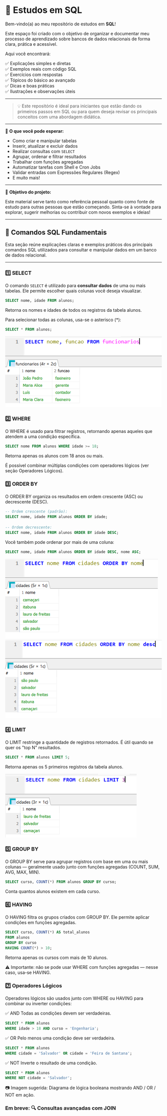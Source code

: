# 📘 Estudos em SQL

Bem-vindo(a) ao meu repositório de estudos em **SQL**!

Este espaço foi criado com o objetivo de organizar e documentar meu processo de aprendizado sobre bancos de dados relacionais de forma clara, prática e acessível.

Aqui você encontrará:

✅ Explicações simples e diretas  
✅ Exemplos reais com código SQL  
✅ Exercícios com respostas  
✅ Tópicos do básico ao avançado  
✅ Dicas e boas práticas  
✅ Ilustrações e observações úteis  

---

> 💡 Este repositório é ideal para iniciantes que estão dando os primeiros passos em SQL ou para quem deseja revisar os principais conceitos com uma abordagem didática.

---

📌 **O que você pode esperar:**

- Como criar e manipular tabelas  
- Inserir, atualizar e excluir dados  
- Realizar consultas com `SELECT`  
- Agrupar, ordenar e filtrar resultados  
- Trabalhar com funções agregadas  
- Automatizar tarefas com Shell e Cron Jobs  
- Validar entradas com Expressões Regulares (Regex)  
- E muito mais!

---

🔧 **Objetivo do projeto:**

Este material serve tanto como referência pessoal quanto como fonte de estudo para outras pessoas que estão começando. Sinta-se à vontade para explorar, sugerir melhorias ou contribuir com novos exemplos e ideias!

---

## 🧱 Comandos SQL Fundamentais

Esta seção reúne explicações claras e exemplos práticos dos principais comandos SQL utilizados para consultar e manipular dados em um banco de dados relacional.

---

### 1️⃣ SELECT

O comando `SELECT` é utilizado para **consultar dados** de uma ou mais tabelas. Ele permite escolher quais colunas você deseja visualizar.

```sql
SELECT nome, idade FROM alunos;
```
Retorna os nomes e idades de todos os registros da tabela alunos.

Para selecionar todas as colunas, usa-se o asterisco (*):

```sql
SELECT * FROM alunos;
```
![Filtragem com select](images/filtrando-com-select.png)


### 2️⃣ WHERE
O WHERE é usado para filtrar registros, retornando apenas aqueles que atendem a uma condição específica.

```sql
SELECT nome FROM alunos WHERE idade >= 18;
```
Retorna apenas os alunos com 18 anos ou mais.

É possível combinar múltiplas condições com operadores lógicos (ver seção Operadores Lógicos).


### 3️⃣ ORDER BY
O ORDER BY organiza os resultados em ordem crescente (ASC) ou decrescente (DESC).

```sql
-- Ordem crescente (padrão):
SELECT nome, idade FROM alunos ORDER BY idade;

-- Ordem decrescente:
SELECT nome, idade FROM alunos ORDER BY idade DESC;
```
Você também pode ordenar por mais de uma coluna:

```sql
SELECT nome, idade FROM alunos ORDER BY idade DESC, nome ASC;
```
![Ordenando decrescente](images/order-by-cres.png)
![Ordenando crescente](images/order-by-desc.png)


### 4️⃣ LIMIT
O LIMIT restringe a quantidade de registros retornados. É útil quando se quer os "top N" resultados.

```sql
SELECT * FROM alunos LIMIT 5;
```
Retorna apenas os 5 primeiros registros da tabela alunos.

![Mostrando utilização do limit](images/limit.png)


### 5️⃣ GROUP BY
O GROUP BY serve para agrupar registros com base em uma ou mais colunas — geralmente usado junto com funções agregadas (COUNT, SUM, AVG, MAX, MIN).

```sql
SELECT curso, COUNT(*) FROM alunos GROUP BY curso;
```
Conta quantos alunos existem em cada curso.



### 6️⃣ HAVING
O HAVING filtra os grupos criados com GROUP BY. Ele permite aplicar condições em funções agregadas.

```sql
SELECT curso, COUNT(*) AS total_alunos
FROM alunos 
GROUP BY curso 
HAVING COUNT(*) > 10;
```
Retorna apenas os cursos com mais de 10 alunos.

⚠️ Importante: não se pode usar WHERE com funções agregadas — nesse caso, usa-se HAVING.



### 7️⃣ Operadores Lógicos
Operadores lógicos são usados junto com WHERE ou HAVING para combinar ou inverter condições:

✅ AND
Todas as condições devem ser verdadeiras.
```sql
SELECT * FROM alunos 
WHERE idade > 18 AND curso = 'Engenharia';
```

✅ OR
Pelo menos uma condição deve ser verdadeira.
```sql
SELECT * FROM alunos 
WHERE cidade = 'Salvador' OR cidade = 'Feira de Santana';
```

✅ NOT
Inverte o resultado de uma condição.
```sql
SELECT * FROM alunos 
WHERE NOT cidade = 'Salvador';
```
📷 Imagem sugerida: Diagrama de lógica booleana mostrando AND / OR / NOT em ação.

### Em breve: 🔍 Consultas avançadas com JOIN
